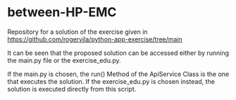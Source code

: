 # between-HP-EMC
Repository for a solution of the exercise given in https://github.com/rogervila/python-app-exercise/tree/main

It can be seen that the proposed solution can be accessed either by running the main.py file or the exercise_edu.py.

If the main.py is chosen, the run() Method of the ApiService Class is the one that executes the solution. If the exercise_edu.py is chosen instead, the solution is executed directly from this script.
